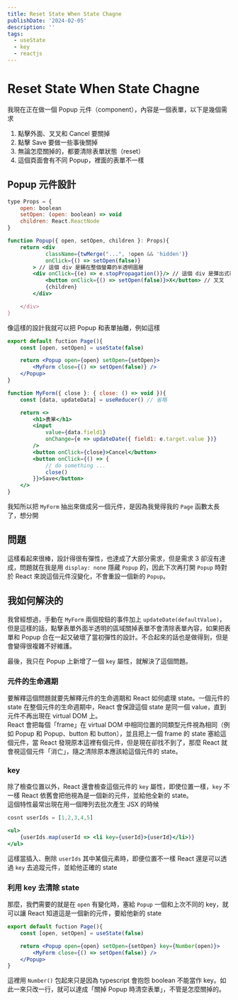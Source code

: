 ```yaml
---
title: Reset State When State Chagne
publishDate: '2024-02-05'
description: ''
tags:
  - useState
  - key
  - reactjs
---
```


# Reset State When State Chagne
我現在正在做一個 Popup 元件（component），內容是一個表單，以下是幾個需求

1. 點擊外面、叉叉和 Cancel 要關掉
2. 點擊 Save 要做一些事後關掉
3. 無論怎麼關掉的，都要清除表單狀態（reset）
4. 這個頁面會有不同 Popup，裡面的表單不一樣

## Popup 元件設計

```jsx
type Props = {
    open: boolean
    setOpen: (open: boolean) => void
    children: React.ReactNode
}

function Popup({ open, setOpen, children }: Props){
    return <div 
            className={twMerge("...", !open && 'hidden')}
            onClick={() => setOpen(false)}
        > // 這個 div 是鋪在整個螢幕的半透明圖層
        <div onClick={(e) => e.stopPropagation()}/> // 這個 div 是彈出式視窗，白色底
            <button onClick={() => setOpen(false)}>X</button> // 叉叉
            {children}
        </div>

    </div>
}
```

像這樣的設計我就可以把 Popup 和表單抽離，例如這樣

```jsx
export default fuction Page(){
    const [open, setOpen] = useState(false)

    return <Popup open={open} setOpen={setOpen}>
        <MyForm close={() => setOpen(false)} />
    </Popup>
}

function MyForm({ close }: { close: () => void }){
    const [data, updateData] = useReducer() // 省略

    return <>
        <h1>表單</h1>
        <input
            value={data.field1}
            onChange={e => updateDate({ field1: e.target.value })}
        />
        <button onClick={close}>Cancel</button>
        <button onClick={() => {
            // do something ...
            close()
        }}>Save</button>
    </>
}
```

我知所以把 `MyForm` 抽出來做成另一個元件，是因為我覺得我的 `Page` 函數太長了，想分開

## 問題
這樣看起來很棒，設計得很有彈性，也達成了大部分需求，但是需求 3 卻沒有達成，問題就在我是用 `display: none` 隱藏 `Popup` 的，因此下次再打開 `Popup` 時對於 React 來說這個元件沒變化，不會重設一個新的 `Popup`。

## 我如何解決的
我曾經想過，手動在 `MyForm` 兩個按鈕的事件加上 `updateDate(defaultValue)`，但是這樣的話，點擊表單外面半透明的區域關掉表單不會清除表單內容，如果把表單和 Popup 合在一起又破壞了當初彈性的設計。不合起來的話也是做得到，但是會變得很複雜不好維護。  

最後，我只在 Popup 上新增了一個 `key` 屬性，就解決了這個問題。  

### 元件的生命週期
要解釋這個問題就要先解釋元件的生命週期和 React 如何處理 state。一個元件的 state 在整個元件的生命週期中，React 會保證這個 state 是同一個 value，直到元件不再出現在 virtual DOM 上。  
React 會把每個「frame」在 virtual DOM 中相同位置的同類型元件視為相同（例如 Popup 和 Popup、button 和 button），並且把上一個 frame 的 state 塞給這個元件，當 React 發現原本這裡有個元件，但是現在卻找不到了，那麼 React 就會視這個元件「消亡」，隨之清除原本應該給這個元件的 state。

### key
除了檢查位置以外，React 還會檢查這個元件的 `key` 屬性，即使位置一樣，`key` 不一樣 React 依舊會把他視為是一個新的元件，並給他全新的 state。  
這個特性最常出現在用一個陣列去批次產生 JSX 的時候

```jsx
cosnt userIds = [1,2,3,4,5]

<ul>
    {userIds.map(userId => <li key={userId}>{userId}</li>)}
</ul>
```

這樣當插入、刪除 `userIds` 其中某個元素時，即便位置不一樣 React 還是可以透過 `key` 去追蹤元件，並給他正確的 state

### 利用 key 去清除 state
那麼，我們需要的就是在 `open` 有變化時，塞給 `Popup` 一個和上次不同的 key，就可以讓 React 知道這是一個新的元件，要給他新的 state

```jsx
export default fuction Page(){
    const [open, setOpen] = useState(false)

    return <Popup open={open} setOpen={setOpen} key={Number(open)}>
        <MyForm close={() => setOpen(false)} />
    </Popup>
}
```

這裡用 `Number()` 包起來只是因為 typescript 會抱怨 boolean 不能當作 key。如此一來只改一行，就可以達成「關掉 Popup 時清空表單」，不管是怎麼關掉的。

